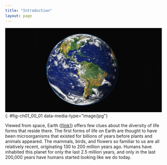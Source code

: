 ```yaml
---
title: "Introduction"
layout: page
---
```



<?cnx.eoc class="summary" title="Sections Summary"?>

<?cnx.eoc class="art-exercise" title="Art Connections"?>

<?cnx.eoc class="multiple-choice" title="Multiple Choice"?>

<?cnx.eoc class="free-response" title="Free Response"?>

 ![A photo depicts Earth from space.](../resources/Figure_01_00_01.jpg "This NASA image is a composite of several satellite-based views of Earth. To make the whole-Earth image, NASA scientists combine observations of different parts of the planet. (credit: modification of work by NASA)"){: #fig-ch01_00_01 data-media-type="image/jpg"}

Viewed from space, Earth ([\[link\]](#fig-ch01_00_01)) offers few clues about the diversity of life forms that reside there. The first forms of life on Earth are thought to have been microorganisms that existed for billions of years before plants and animals appeared. The mammals, birds, and flowers so familiar to us are all relatively recent, originating 130 to 200 million years ago. Humans have inhabited this planet for only the last 2.5 million years, and only in the last 200,000 years have humans started looking like we do today.

